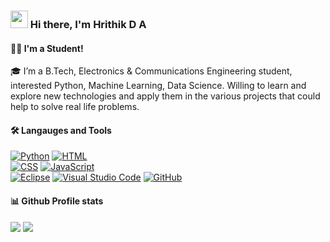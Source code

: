 <h3 align="left">
<img src="https://media.giphy.com/media/hvRJCLFzcasrR4ia7z/giphy.gif" width="28">
Hi there, I'm Hrithik D A
</h3>

<h4>👩‍🎓 I'm a Student! </h4>

 <p> 🎓 I’m a B.Tech, Electronics & Communications Engineering student, <br/> interested Python, Machine Learning, Data Science. Willing to learn and explore new technologies and apply them in the various projects that could help to solve real life problems. </p>

<h4> 🛠️ Langauges and Tools </h4>

<p>
    <a href="#"><img alt="Python" src="https://img.shields.io/badge/Python%20-%231572B6.svg?logo=python&logoColor=white"></a>
    <a href="#"><img alt="HTML" src="https://img.shields.io/badge/HTML%20-%23E34F26.svg?logo=html5&logoColor=white"></a>
 <br/>
    <a href="#"><img alt="CSS" src="https://img.shields.io/badge/CSS%20-%231572B6.svg?logo=css3&logoColor=white"></a>
    <a href="#"><img alt="JavaScript" src="https://img.shields.io/badge/JavaScript%20-%23F7DF1E.svg?logo=javascript&logoColor=black"></a>
    <br>
    <a href="#"><img alt="Eclipse" src="https://img.shields.io/badge/Eclipse-%232370ED?logo=eclipse&logoColor=orange"></a>
    <a href="#"><img alt="Visual Studio Code" src="https://img.shields.io/badge/Visual%20Studio%20Code-%23430098.svg?logo=visual-studio-code&logoColor=white"></a>
    <a href="#"><img alt="GitHub" src="https://img.shields.io/badge/GitHub%20-%2314354C.svg?logo=github&logoColor=white"></a>

<h4> 📊 Github Profile stats </h4>

<img src="https://github-readme-stats.vercel.app/api?username=hrithikda&show_icons=true&theme=radical"/>

<img src="https://github-readme-stats.vercel.app/api/top-langs/?username=hrithikda&layout=compact"/>
